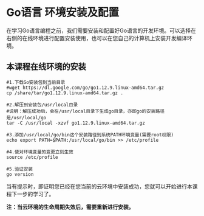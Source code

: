 # Go语言 环境安装及配置 			

在学习Go语言编程之前，我们需要安装和配置好Go语言的开发环境。可以选择在右侧的在线环境进行配置安装使用，也可以在您自己的计算机上安装开发编译环境。

## 本课程在线环境的安装

```shell
#1.下载Go安装包到当前目录
#wget https://dl.google.com/go/go1.12.9.linux-amd64.tar.gz
cp /share/tar/go1.12.9.linux-amd64.tar.gz .

#2.解压到安装包/usr/local目录
#说明：解压成功后，会在/usr/local目录下生成go目录，亦即go的安装路径是/usr/local/go
tar -C /usr/local -xzvf go1.12.9.linux-amd64.tar.gz

#3.添加/usr/local/go/bin这个安装路径到系统PATH环境变量(需要root权限)
echo export PATH=$PATH:/usr/local/go/bin >> /etc/profile

#4.使对环境变量的变更立刻生效
source /etc/profile

#5.验证安装
go version
```

当有提示时，即证明您已经在您当前的云环境中安装成功，您就可以开始进行本课程下一步的学习了。

**注：当云环境的生命周期失效后，需要重新进行安装。**